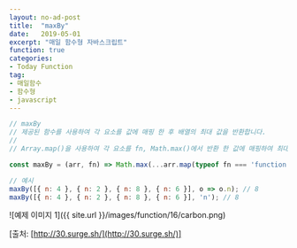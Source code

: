 ```yaml
---
layout: no-ad-post
title:  "maxBy"
date:   2019-05-01
excerpt: "매일 함수형 자바스크립트"
function: true
categories:
- Today Function
tag:
- 매일함수
- 함수형
- javascript
---
```


```javascript
// maxBy
// 제공된 함수를 사용하여 각 요소를 값에 매핑 한 후 배열의 최대 값을 반환합니다.
//
// Array.map()을 사용하여 각 요소를 fn, Math.max()에서 반환 한 값에 매핑하여 최대 값을 가져옵니다.

const maxBy = (arr, fn) => Math.max(...arr.map(typeof fn === 'function' ? fn : val => val[fn]));

// 예시
maxBy([{ n: 4 }, { n: 2 }, { n: 8 }, { n: 6 }], o => o.n); // 8
maxBy([{ n: 4 }, { n: 2 }, { n: 8 }, { n: 6 }], 'n'); // 8
```

![예제 이미지 1]({{ site.url }}/images/function/16/carbon.png)

[출처: [http://30.surge.sh/](http://30.surge.sh/)]
